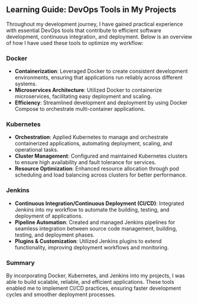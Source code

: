 ## Learning Guide: DevOps Tools in My Projects

Throughout my development journey, I have gained practical experience with essential DevOps tools that contribute to efficient software development, continuous integration, and deployment. Below is an overview of how I have used these tools to optimize my workflow:

### Docker
- **Containerization**: Leveraged Docker to create consistent development environments, ensuring that applications run reliably across different systems.
- **Microservices Architecture**: Utilized Docker to containerize microservices, facilitating easy deployment and scaling.
- **Efficiency**: Streamlined development and deployment by using Docker Compose to orchestrate multi-container applications.

### Kubernetes
- **Orchestration**: Applied Kubernetes to manage and orchestrate containerized applications, automating deployment, scaling, and operational tasks.
- **Cluster Management**: Configured and maintained Kubernetes clusters to ensure high availability and fault tolerance for services.
- **Resource Optimization**: Enhanced resource allocation through pod scheduling and load balancing across clusters for better performance.

### Jenkins
- **Continuous Integration/Continuous Deployment (CI/CD)**: Integrated Jenkins into my workflow to automate the building, testing, and deployment of applications.
- **Pipeline Automation**: Created and managed Jenkins pipelines for seamless integration between source code management, building, testing, and deployment phases.
- **Plugins & Customization**: Utilized Jenkins plugins to extend functionality, improving deployment workflows and monitoring.

### Summary
By incorporating Docker, Kubernetes, and Jenkins into my projects, I was able to build scalable, reliable, and efficient applications. These tools enabled me to implement CI/CD practices, ensuring faster development cycles and smoother deployment processes.

